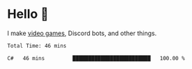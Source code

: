 <div align="left">
  <h1>Hello 👋</h1>

  <p>I make <a href="https://devbeef.com">video games</a>, Discord bots, and other things.</p>
</div>

<!--START_SECTION:waka-->

```txt
Total Time: 46 mins

C#   46 mins         █████████████████████████   100.00 %
```

<!--END_SECTION:waka-->

